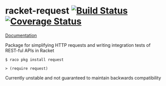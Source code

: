# racket-request [![Build Status](https://travis-ci.org/jackfirth/racket-request.svg?branch=master)](https://travis-ci.org/jackfirth/racket-request) [![Coverage Status](https://coveralls.io/repos/jackfirth/racket-request/badge.svg?branch=master&service=github)](https://coveralls.io/github/jackfirth/racket-request?branch=master)

[Documentation](http://pkg-build.racket-lang.org/doc/request/index.html)

Package for simplifying HTTP requests and writing integration tests of REST-ful APIs in Racket

```
$ raco pkg install request

> (require request)
```

Currently unstable and not guaranteed to maintain backwards compatibility
